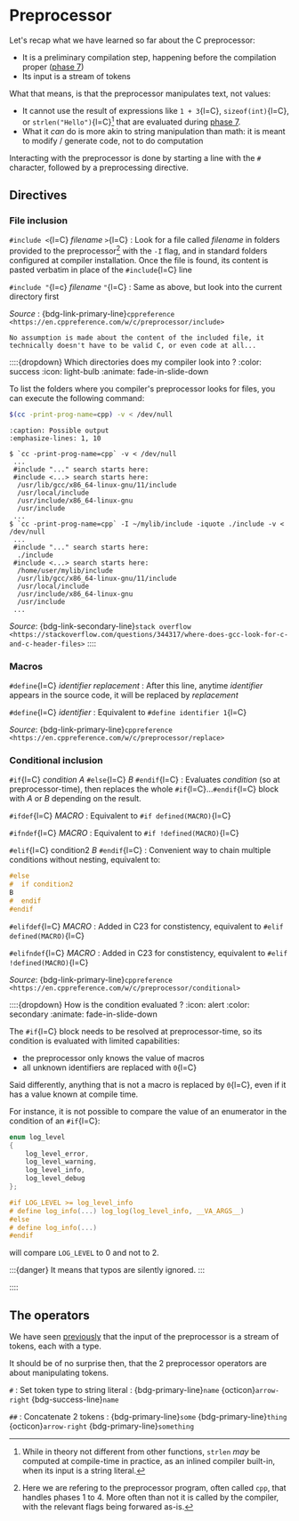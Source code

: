 # Preprocessor

Let's recap what we have learned so far about the C preprocessor:
 - It is a preliminary compilation step, happening before the compilation proper ([phase 7](phase7))
 - Its input is a stream of tokens

What that  means, is that the preprocessor manipulates text, not values:
 - It cannot use the result of expressions like `1 + 3`{l=C}, `sizeof(int)`{l=C}, or `strlen("Hello")`{l=C}[^strlen] that are evaluated during [phase 7](phase7).
 - What it _can_ do is more akin to string manipulation than math: it is meant to modify / generate code, not to do computation

[^strlen]: While in theory not different from other functions, `strlen` _may_ be computed at compile-time in practice, as an inlined compiler built-in, when its input is a string literal.

Interacting with the preprocessor is done by starting a line with the `#` character, followed by a preprocessing directive.

## Directives

### File inclusion

`#include <`{l=C} _filename_ `>`{l=C}
: Look for a file called _filename_ in folders provided to the preprocessor[^include] with the `-I` flag, and in standard folders configured at compiler installation.
  Once the file is found, its content is pasted verbatim in place of the `#include`{l=C} line

[^include]: Here we are refering to the preprocessor program, often called `cpp`, that handles phases 1 to 4. More often than not it is called by the compiler, with the relevant flags being forwared as-is.

`#include "`{l=c} _filename_ `"`{l=C}
: Same as above, but look into the current directory first

_Source_ : {bdg-link-primary-line}`cppreference <https://en.cppreference.com/w/c/preprocessor/include>`

```{note}
No assumption is made about the content of the included file, it technically doesn't have to be valid C, or even code at all...
```

::::{dropdown} Which directories does my compiler look into ?
:color: success
:icon: light-bulb
:animate: fade-in-slide-down

To list the folders where you compiler's preprocessor looks for files, you can execute the following command:
```bash
$(cc -print-prog-name=cpp) -v < /dev/null
```
```{code-block} shell-session
:caption: Possible output
:emphasize-lines: 1, 10

$ `cc -print-prog-name=cpp` -v < /dev/null
 ...
 #include "..." search starts here:
 #include <...> search starts here:
  /usr/lib/gcc/x86_64-linux-gnu/11/include
  /usr/local/include
  /usr/include/x86_64-linux-gnu
  /usr/include
 ...
$ `cc -print-prog-name=cpp` -I ~/mylib/include -iquote ./include -v < /dev/null
 ...
 #include "..." search starts here:
  ./include
 #include <...> search starts here:
  /home/user/mylib/include
  /usr/lib/gcc/x86_64-linux-gnu/11/include
  /usr/local/include
  /usr/include/x86_64-linux-gnu
  /usr/include
 ...
```
_Source_: {bdg-link-secondary-line}`stack overflow <https://stackoverflow.com/questions/344317/where-does-gcc-look-for-c-and-c-header-files>`
::::

### Macros

`#define`{l=C} _identifier_ _replacement_
: After this line, anytime _identifier_ appears in the source code, it will be replaced by _replacement_

`#define`{l=C} _identifier_
: Equivalent to `#define identifier 1`{l=C}

_Source_: {bdg-link-primary-line}`cppreference <https://en.cppreference.com/w/c/preprocessor/replace>`

### Conditional inclusion

`#if`{l=C} _condition_ _A_ `#else`{l=C} _B_ `#endif`{l=C}
: Evaluates _condition_ (so at preprocessor-time), then replaces the whole `#if`{l=C}...`#endif`{l=C} block with _A_ or _B_ depending on the result.

`#ifdef`{l=C} _MACRO_
: Equivalent to `#if defined(MACRO)`{l=C}

`#ifndef`{l=C} _MACRO_
: Equivalent to `#if !defined(MACRO)`{l=C}

`#elif`{l=C} condition2 _B_ `#endif`{l=C}
: Convenient way to chain multiple conditions without nesting, equivalent to:
  ```C
  #else
  #  if condition2
  B
  #  endif
  #endif
  ```

`#elifdef`{l=C} _MACRO_
: Added in C23 for constistency, equivalent to `#elif defined(MACRO)`{l=C}

`#elifndef`{l=C} _MACRO_
: Added in C23 for constistency, equivalent to `#elif !defined(MACRO)`{l=C}

_Source_: {bdg-link-primary-line}`cppreference <https://en.cppreference.com/w/c/preprocessor/conditional>`

::::{dropdown} How is the condition evaluated ?
:icon: alert
:color: secondary
:animate: fade-in-slide-down

The `#if`{l=C} block needs to be resolved at preprocessor-time, so its condition is evaluated with limited capabilities:
- the preprocessor only knows the value of macros
- all unknown identifiers are replaced with `0`{l=C}

Said differently, anything that is not a macro is replaced by `0`{l=C}, even if it has a value known at compile time.

For instance, it is not possible to compare the value of an enumerator in the condition of an `#if`{l=C}:
```C
enum log_level
{
	log_level_error,
	log_level_warning,
	log_level_info,
	log_level_debug
};

#if LOG_LEVEL >= log_level_info
# define log_info(...) log_log(log_level_info, __VA_ARGS__)
#else
# define log_info(...)
#endif
```
will compare `LOG_LEVEL` to 0 and not to 2.

:::{danger}
It means that typos are silently ignored.
:::

::::

## The operators

We have seen [previously](00_compilation.md#tokenizing) that the input of the preprocessor is a stream of tokens, each with a type.

It should be of no surprise then, that the 2 preprocessor operators are about manipulating tokens.

`#`
: Set token type to string literal
: {bdg-primary-line}`name` {octicon}`arrow-right` {bdg-success-line}`name`

`##`
: Concatenate 2 tokens
: {bdg-primary-line}`some` {bdg-primary-line}`thing` {octicon}`arrow-right` {bdg-primary-line}`something`
